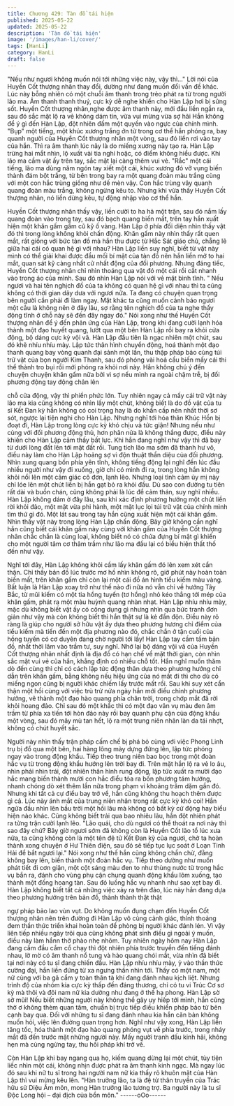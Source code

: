 ```yaml
---
title: Chương 429: Tàn đồ tái hiện
published: 2025-05-22
updated: 2025-05-22
description: 'Tàn đồ tái hiện'
image: '/images/han-li/cover/'
tags: [HanLi]
category: HanLi
draft: false
---
```


"Nếu như ngươi không muốn nói tới những việc này, vậy thì…"
Lời nói của Huyền Cốt thượng nhân thay đổi, dường như đang
muốn đổi vấn đề khác. Lúc này bỗng nhiên có một chuỗi âm
thanh trong trẻo phát ra từ trong người lão ma. Âm thanh thanh
thuý, cực kỳ dễ nghe khiến cho Hàn Lập hơi bị sửng sốt.
Huyền Cốt thượng nhân,nghe được âm thanh này, mới đầu liền
ngẩn ra, sau đó sắc mặt lộ ra vẻ không dám tin, vừa vui mừng
vừa sợ hãi
Hắn không để ý gì đến Hàn Lập, đột nhiên đấm một quyền vào
ngực của chính mình.
"Bụp" một tiếng, một khúc xương trắng ởn từ trong cơ thể hắn
phóng ra, bay quanh người của Huyền Cốt thượng nhân một
vòng, sau đó liền rơi vào tay của hắn.
Thì ra âm thanh lúc nãy là do miếng xương này tạo ra.
Hàn Lập trừng hai mắt nhìn, lộ xuất vài tia nghi hoặc, có điểm
không hiểu được.
Khi lão ma cầm vật ấy trên tay, sắc mặt lại càng thêm vui vẻ.
"Rắc" một cái tiếng, lão ma dùng năm ngón tay xiết một cái, khúc
xương đó vỡ vụng biến thành đám bột trắng, từ bên trong bay ra
một quang đoàn màu trắng cùng với một con hắc trùng giống như
dế mèn vậy.
Con hắc trùng vây quanh quang đoàn màu trắng, không ngừng
kêu to. Nhưng khi vừa thấy Huyền Cốt thượng nhân, nó liền dừng
kêu, tự động nhập vào cơ thể hắn.

Huyền Cốt thượng nhân thấy vậy, liền cười to ha hả một trận, sau
đó nắm lấy quang đoàn vào trong tay, sau đó bạch quang biến
mất, trên tay hắn xuất hiện một khăn gấm gấm cũ kỹ ố vàng.
Hàn Lập ở phía đối diện nhìn thấy vật đó thì trong lòng không khỏi
chấn động.
Khăn gấm này nhìn thấy rất quen mắt, rất giống với bức tàn đồ
mà hắn thu được từ Hắc Sát giáo chủ, chẵng lẽ giữa hai cái có
quan hệ gì với nhau?
Hàn Lập liền suy nghĩ, biết từ vật này mình có thể giải khai được
đầu mối bí mật của tàn đồ nên hắn liền mở to hai mắt, quan sát
kỹ càng nhất cử nhất động của đối phương.
Nhưng đáng tiếc, Huyền Cốt thượng nhân chỉ nhìn thoáng qua
vật đó một cái rồi cất nhanh vào trong áo của mình. Sau đó nhìn
Hàn Lập nói với vẻ mặt bình tĩnh.
" Nếu ngươi và hai tên nghịch đồ của ta không có quan hệ gì với
nhau thì ta cũng không có thời gian dây dưa với ngươi nữa. Ta
đang có chuyện quan trọng bên người cần phải đi làm ngay. Mặt
khác ta cũng muốn cảnh báo ngươi một câu là không nên ở đây
lâu, sợ rằng tên nghịch đồ của ta nghe thấy động tĩnh ở chỗ này
sẽ đến đây ngay đó." Nói xong như thế Huyền Cốt thượng nhân
để ý đến phản ứng của Hàn Lập, trong khi đang cười lạnh hóa
thành một đạo huyết quang, lướt qua một bên Hàn Lập rồi bay ra
khỏi cửa động, bộ dáng cực kỳ vội vã.
Hàn Lập đầu tiên là ngạc nhiên một chút, sau đó khẽ nhíu nhíu
mày.
Lập tức thân hình chuyển động, hoá thành một đạo thanh quang
bay vòng quanh đại sảnh một lần, thu thập pháp bảo cùng túi trữ
vật của bọn người Kim Thanh, sau đó phóng vài hoả cầu biến
mấy cái thi thể thành tro bụi rồi mới phóng ra khỏi nơi này.
Hắn không chú ý đến chuyện chuyện khăn gấm nữa bởi vì sợ nếu
mình ra ngoài chậm trễ, bị đối phương động tay động chân lên

chỗ cửa động, vậy thì phiền phức lớn.
Tuy nhiên ngay cả mấy cái trữ vật này lão ma kia cũng không có
nhìn lấy một chút, không biết là do đồ vật của tu sĩ Kết Đan kỳ
hắn không có coi trọng hay là do khẩn cấp nên nhất thời sơ sót,
ngược lại tiện nghi cho Hàn Lập.
Nhưng nghĩ tới hóa thân Khúc Hồn bị đoạt đi, Hàn Lập trong lòng
cực kỳ khó chịu và tức giận!
Nhưng nếu như cùng với đối phương động thủ, hơn phân nửa là
không thắng được, điều này khiến cho Hàn Lập cảm thấy bất lực.
Khi hắn đang nghĩ như vậy thì đã bay từ dưới lòng đất lên tới mặt
đất rồi.
Tung tích lão ma sớm đã thành hư vô, điều này làm cho Hàn Lập
hoảng sợ vì độn thuật thần diệu của đối phương.
Nhìn xung quang bốn phía yên tĩnh, không tiếng động lại nghĩ đến
lúc đầu nhiều người như vậy đi xuống, giờ chỉ có mình đi ra, trong
lòng hắn không khỏi nổi lên một cảm giác cô đơn, lạnh lẽo.
Nhưng loại tình cảm ủy mị này chỉ lóe lên một chút liền bị hắn gạt
bỏ ra khỏi đầu. Dù sao con đường tu tiên rất dài và buồn chán,
cũng không phải là lúc để cảm thán, suy nghĩ nhiều.
Hàn Lập không dám ở đây lâu, sau khi xác định phương hướng
một chút liền rời khỏi đảo, một mặt vừa phi hành, một mặt lục lọi
túi trữ vật của chính mình tìm thứ gì đó.
Một lát sau trong tay hắn cũng xuất hiện một cái khăn gấm.
Nhìn thấy vật này trong lòng Hàn Lập chấn động.
Bây giờ không cần nghĩ hắn cũng biết cái khăn gấm này cùng với
khăn gấm của Huyền Cốt thượng nhân chắc chắn là cùng loại,
không biết nó có chứa đựng bí mật gì khiến cho một người tâm
cơ thâm trầm như lão ma đầu lại có biểu hiện thất thố đến như
vậy.

Nghĩ tới đây, Hàn Lập không khỏi cầm lấy khăn gấm đó lên xem
xét cẩn thận.
Chỉ thấy bản đồ lúc trước mơ hồ nhìn không rõ, giờ phút này
hoàn toàn biến mất, trên khăn gấm chỉ còn lại một cái đồ án hình
tiểu kiếm màu vàng. Bất luận là Hàn Lập xoay trở như thế nào đi
nữa nó vẫn chỉ về hướng Tây Bắc, từ mũi kiếm có một tia hồng
tuyến (tơ hồng) nhỏ kéo thẳng tới mép của khăn gấm, phát ra một
màu huỳnh quang nhàn nhạt.
Hàn Lập nhíu nhíu mày, mặc dù không biết vật ấy có công dụng
gì nhưng nhìn qua bức tranh đơn giản như vậy mà còn không biết
thì hắn thật sự là kẻ đần độn.
Điều này rõ ràng là giúp cho người sở hữu vật ấy dựa theo
phương hương chỉ điểm của tiểu kiếm mà tiến đến một địa
phương nào đó, chắc chắn ở tận cuối của hồng tuyến có cơ
duyên đang chờ người tới lấy!
Hàn Lập tay cầm tấm bản đồ, nhất thời lâm vào trầm tư, suy nghĩ.
Nhớ lại bộ dáng vội vã của Huyền Cốt thượng nhân nhất định là
địa đồ có hạn chế về mặt thời gian, còn nhìn sắc mặt vui vẻ của
hắn, khẳng định có nhiều chỗ tốt.
Hắn nghĩ muốn thăm dò đến cùng thì chỉ có cách lập tức động
thân dựa theo phương hướng chỉ dẫn trên khăn gấm, bằng không
nếu hiệu ứng của nó mất đi thì cho dù có miếng ngon cũng bị
người khác chiếm lấy trước mất rồi.
Sau khi suy xét cẩn thận một hồi cùng với việc trù trừ nửa ngày
hắn mới điều chỉnh phương hướng, vẽ thành một đạo hào quang
phía chân trời, trong chớp mắt đã rời khỏi hoang đảo.
Chỉ sau đó một khắc thì có một đạo vân vụ màu đen âm trầm từ
phía xa tiến tới hòn đảo này rồi bay quanh phụ cận của động
khẩu một vòng, sau đó mây mù tan hết, lộ ra một trung niên nhân
làn da tái nhợt, không có chút huyết sắc.

Người này nhìn thấy trận pháp cấm chế bị phá bỏ cùng với việc
Phong Linh trụ bị đổ qua một bên, hai hàng lông mày dựng đứng
lên, lập tức phóng ngay vào trong động khẩu.
Tiếp theo trung niên bao bọc trong một đoàn hắc vụ từ trong động
khẩu hướng lên trời bay đi.
Trên mặt hắn lộ ra vẻ lo âu, nhìn phải nhìn trái, đột nhiên thân
hình rung động, lập tức xuất ra mười đạo hắc mang biến thành
mười con hắc điểu tỏa ra bốn phương tám hướng, nhanh chóng
dò xét thêm lần nữa trong phạm vi khoảng trăm dặm gần đó.
Nhưng khi tất cả cự điểu bay trở về, hắn cũng không thu hoạch
thêm được gì cả.
Lúc này ánh mắt của trung niên nhân trong rất cực kỳ khó coi!
Hắn ngửa đầu nhìn lên bầu trời một hồi lâu mà không có bất kỳ
cử động hay biểu hiện nào khác.
Cũng không biết trải qua bao nhiêu lâu, hắn đột nhiên phát ra
từng trận cười lạnh lẽo.
"Lão quái, cho dù ngươi có thể thoát ra nơi này thì sao đây chứ?
Bây giờ ngươi sớm đã không còn là Huyền Cốt lão tổ lúc xưa nữa,
ta cũng không còn là một tên đệ tử Kết Đan kỳ của ngươi, chờ ta
hoàn thành xong chuyện ở Hư Thiên điện, sau đó sẽ tiếp tục lục
soát ở Loạn Tinh Hải để bắt ngươi lại." Nói xong như thế hắn
cũng không chần chừ, đằng không bay lên, biến thành một đoàn
hắc vụ.
Tiếp theo dường như muốn phát tiết đi cơn giận, một cột sáng
màu đen to như thùng nước từ trong hắc vụ bắn ra, đánh cho
vùng phụ cận chung quanh động khẩu lõm xuống, tạo thành một
đống hoang tàn.
Sau đó luồng hắc vụ nhanh như sao xẹt bay đi.
Hàn Lập không biết tất cả những việc xảy ra trên đảo, lúc này hắn
đang dựa theo phương hướng trên bản đồ, thành thành thật thật

ngự pháp bảo lao vùn vụt.
Do không muốn đụng chạm đến Huyền Cốt thượng nhân nên trên
đường đi Hàn Lập vô cùng cảnh giác, thỉnh thoảng đem thần thức
triển khai hoàn toàn để phòng bị người khác đánh lén.
Vì vậy liên tiếp nhiều ngày trôi qua cũng không phát sinh điều gì
ngoài ý muốn, điều này làm hắnn thở phào nhẹ nhõm.
Tuy nhiên ngày hôm nay Hàn Lập đang cắm đầu cắm cổ chạy thì
đột nhiên phía trước truyền đến tiếng đánh nhau, lờ mờ có âm
thanh nổ tung và hào quang chói mắt, vừa nhìn đã biết tại nơi này
có tu sĩ đang chiến đấu.
Hàn Lập nhíu nhíu mày, ỷ vào thần thức cường đại, hắn liền đứng
từ xa ngưng thần nhìn tới.
Thấy có một nam, một nữ cùng với ba gã cẩm y toàn thân tà khí
đang đánh nhau kịch liệt.
Nhưng trình độ của nhóm kia cực kỳ thấp đến đáng thương, chỉ
có tu vi Trúc Cơ sơ kỳ mà thôi và đôi nam nữ kia dường như
đang ở thế hạ phong.
Hàn Lập sờ sờ mũi!
Nếu biết những người này không thể gây uy hiếp tới mình, hắn
cũng thờ ơ không thèm quan tâm, chuẩn bị trực tiếp điều khiển
pháp bảo từ bên cạnh bay qua.
Đối với những tu sĩ đang đánh nhau kia hắn căn bản không muốn
hỏi, việc lên đường quan trọng hơn.
Nghĩ như vậy xong, Hàn Lập liền tăng tốc, hóa thành một đạo hào
quang phóng vụt về phía trước, trong nháy mắt đã đến trước mặt
những người này.
Mấy người tranh đấu kinh hãi, không hẹn mà cùng ngừng tay, thu
hồi pháp khí trở về.

Còn Hàn Lập khi bay ngang qua họ, kiếm quang dừng lại một
chút, tùy tiện liếc nhìn một cái, không nhịn được phát ra âm thanh
kinh ngạc.
Mà ngay lúc đó sau khi nữ tu sĩ trong hai người nam nữ kia thấy
rõ khuôn mặt của Hàn Lập thì vui mừng kêu lên.
"Hàn trưởng lão, ta là đệ tử thân truyền của Trác hữu sử Diệu Âm
môn, mong Hàn trưởng lão tương trợ. Ba người này là tu sĩ Độc
Long hội – đại địch của bổn môn."
------oOo------
